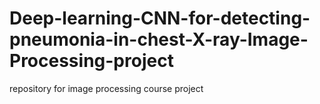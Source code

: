 # Deep-learning-CNN-for-detecting-pneumonia-in-chest-X-ray-Image-Processing-project
repository for  image processing course project
